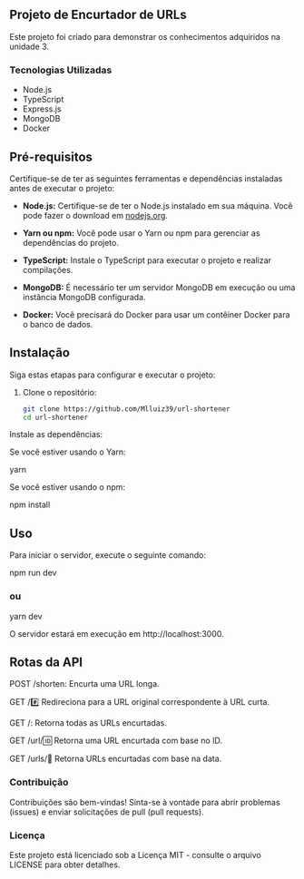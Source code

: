 ## Projeto de Encurtador de URLs

Este projeto foi criado para demonstrar os conhecimentos adquiridos na unidade 3.

### Tecnologias Utilizadas

- Node.js
- TypeScript
- Express.js
- MongoDB
- Docker

## Pré-requisitos

Certifique-se de ter as seguintes ferramentas e dependências instaladas antes de executar o projeto:

- **Node.js:** Certifique-se de ter o Node.js instalado em sua máquina. Você pode fazer o download em [nodejs.org](https://nodejs.org/).

- **Yarn ou npm:** Você pode usar o Yarn ou npm para gerenciar as dependências do projeto.

- **TypeScript:** Instale o TypeScript para executar o projeto e realizar compilações.

- **MongoDB:** É necessário ter um servidor MongoDB em execução ou uma instância MongoDB configurada.

- **Docker:** Você precisará do Docker para usar um contêiner Docker para o banco de dados.

## Instalação

Siga estas etapas para configurar e executar o projeto:

1. Clone o repositório:

   ```bash
   git clone https://github.com/Mlluiz39/url-shortener
   cd url-shortener

Instale as dependências:

Se você estiver usando o Yarn:

yarn

Se você estiver usando o npm:

npm install
## Uso
Para iniciar o servidor, execute o seguinte comando:

npm run dev
### ou
yarn dev

O servidor estará em execução em http://localhost:3000.

## Rotas da API
POST /shorten: Encurta uma URL longa.

GET /:hash: Redireciona para a URL original correspondente à URL curta.

GET /: Retorna todas as URLs encurtadas.

GET /url/:id: Retorna uma URL encurtada com base no ID.

GET /urls/:date: Retorna URLs encurtadas com base na data.


### Contribuição
Contribuições são bem-vindas! Sinta-se à vontade para abrir problemas (issues) e enviar solicitações de pull (pull requests).


### Licença
Este projeto está licenciado sob a Licença MIT - consulte o arquivo LICENSE para obter detalhes.


